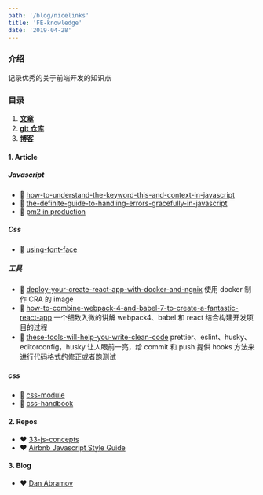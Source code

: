 ```yaml
---
path: '/blog/nicelinks'
title: 'FE-knowledge'
date: '2019-04-28'
---
```


### 介绍

记录优秀的关于前端开发的知识点

### 目录

1. **[文章](#1-article)**
2. **[git 仓库](#2-repos)**
3. **[博客](#3-blob)**

#### 1. Article

##### Javascript

- 📜 [how-to-understand-the-keyword-this-and-context-in-javascript](https://medium.freecodecamp.org/how-to-understand-the-keyword-this-and-context-in-javascript-cd624c6b74b8)
- 📜 [the-definite-guide-to-handling-errors-gracefully-in-javascript](https://levelup.gitconnected.com/the-definite-guide-to-handling-errors-gracefully-in-javascript-58424d9c60e6)
- 📜 [pm2 in production](https://medium.freecodecamp.org/you-should-never-ever-run-directly-against-node-js-in-production-maybe-7fdfaed51ec6)

##### Css

- 📜 [using-font-face](https://css-tricks.com/snippets/css/using-font-face/)

##### 工具

- 📜 [deploy-your-create-react-app-with-docker-and-ngnix](https://medium.com/yld-engineering-blog/deploy-your-create-react-app-with-docker-and-ngnix-653e94ffb537)
  使用 docker 制作 CRA 的 image
- 📜 [how-to-combine-webpack-4-and-babel-7-to-create-a-fantastic-react-app](https://medium.freecodecamp.org/how-to-combine-webpack-4-and-babel-7-to-create-a-fantastic-react-app-845797e036ff)
  一个细致入微的讲解 webpack4、babel 和 react 结合构建开发项目的过程
- 📜 [these-tools-will-help-you-write-clean-code](https://medium.freecodecamp.org/these-tools-will-help-you-write-clean-code-da4b5401f68e)
  prettier、eslint、husky、editorconfig，husky 让人眼前一亮，给 commit 和 push 提供 hooks 方法来进行代码格式的修正或者跑测试

##### css

- 📜 [css-module](https://css-tricks.com/css-modules-part-1-need)
- 📜 [css-handbook](https://medium.freecodecamp.org/the-css-handbook-a-handy-guide-to-css-for-developers-b56695917d11)

#### 2. Repos

- ❤️ [33-js-concepts](https://github.com/leonardomso/33-js-concepts)
- ❤️ [Airbnb Javascript Style Guide](https://github.com/airbnb/javascript)

#### 3. Blog

- ❤️ [Dan Abramov](https://overreacted.io)
